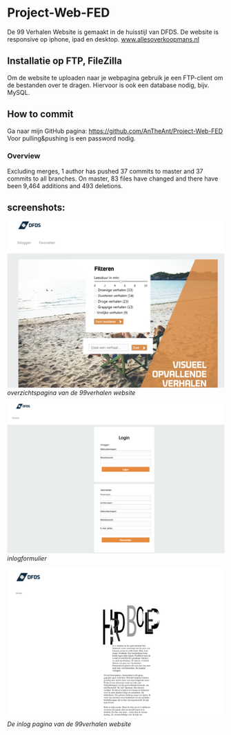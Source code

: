 # Project-Web-FED

De 99 Verhalen Website is gemaakt in de huisstijl van DFDS. De website is responsive op iphone, ipad en desktop. 
www.allesoverkoopmans.nl


## Installatie op FTP, FileZilla

Om de website te uploaden naar je webpagina gebruik je een FTP-client om de bestanden over te dragen.
Hiervoor is ook een database nodig, bijv. MySQL. 

## How to commit
Ga naar mijn GitHub pagina: https://github.com/AnTheAnt/Project-Web-FED
 Voor pulling&pushing is een password nodig. 
 


### Overview
Excluding merges, 1 author has pushed 37 commits to master and 37 commits to all branches. On master, 83 files have changed and there have been 9,464 additions and 493 deletions.


## screenshots:
![main](/images/screenshothome.png)
*overzichtspagina van de 99verhalen website*

![inlog](/images/screenshotinlog.png)
*inlogformulier*

![Favorieten](/images/screenshotfavorieten.png)
*De inlog pagina van de 99verhalen website*

